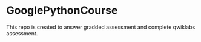 # GooglePythonCourse
This repo is created to answer gradded assessment and complete qwiklabs assessment.
